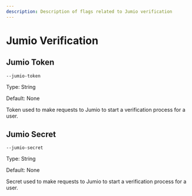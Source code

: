 ```yaml
---
description: Description of flags related to Jumio verification
---
```


# Jumio Verification

## Jumio Token

`--jumio-token`

Type: String

Default: None

Token used to make requests to Jumio to start a verification process for a user.

## Jumio Secret

`--jumio-secret`

Type: String

Default: None

Secret used to make requests to Jumio to start a verification process for a user.

